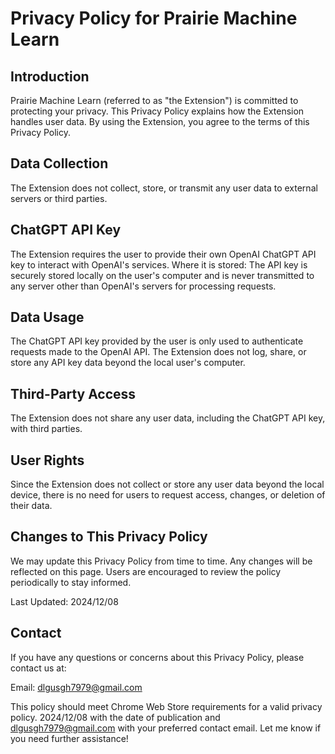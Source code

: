 # Privacy Policy for Prairie Machine Learn

## Introduction
Prairie Machine Learn (referred to as "the Extension") is committed to protecting your privacy. This Privacy Policy explains how the Extension handles user data. By using the Extension, you agree to the terms of this Privacy Policy.

## Data Collection
The Extension does not collect, store, or transmit any user data to external servers or third parties.

## ChatGPT API Key
The Extension requires the user to provide their own OpenAI ChatGPT API key to interact with OpenAI's services.
Where it is stored: The API key is securely stored locally on the user's computer and is never transmitted to any server other than OpenAI's servers for processing requests.

## Data Usage
The ChatGPT API key provided by the user is only used to authenticate requests made to the OpenAI API.
The Extension does not log, share, or store any API key data beyond the local user's computer.

## Third-Party Access
The Extension does not share any user data, including the ChatGPT API key, with third parties.

## User Rights
Since the Extension does not collect or store any user data beyond the local device, there is no need for users to request access, changes, or deletion of their data.

## Changes to This Privacy Policy
We may update this Privacy Policy from time to time. Any changes will be reflected on this page. Users are encouraged to review the policy periodically to stay informed.

Last Updated: 2024/12/08

## Contact
If you have any questions or concerns about this Privacy Policy, please contact us at:

Email: dlgusgh7979@gmail.com

This policy should meet Chrome Web Store requirements for a valid privacy policy. 2024/12/08 with the date of publication and dlgusgh7979@gmail.com with your preferred contact email. Let me know if you need further assistance!

